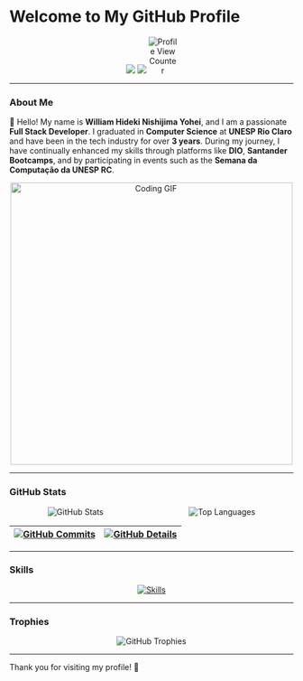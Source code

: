 # Welcome to My GitHub Profile

<div align="center">
  <a href="https://www.linkedin.com/in/william-hideki-nishijima-yohei-a60a5b226/" target="_blank"><img src="https://img.shields.io/badge/-LinkedIn-%230077B5?style=for-the-badge&logo=linkedin&logoColor=white" target="_blank"></a>
  <a href="mailto:williamhnyohei@gmail.com"><img src="https://img.shields.io/badge/-Gmail-%23333?style=for-the-badge&logo=gmail&logoColor=white" target="_blank"></a>
  <img src="https://komarev.com/ghpvc/?username=williamhnyohei" alt="Profile View Counter" style="max-width: 10%; height: auto;"/>
</div>

---

### About Me

👋 Hello! My name is **William Hideki Nishijima Yohei**, and I am a passionate **Full Stack Developer**. I graduated in **Computer Science** at **UNESP Rio Claro** and have been in the tech industry for over **3 years**. During my journey, I have continually enhanced my skills through platforms like **DIO**, **Santander Bootcamps**, and by participating in events such as the **Semana da Computação da UNESP RC**.

<div align="center">
  <img src="https://media.giphy.com/media/qgQUggAC3Pfv687qPC/giphy.gif" alt="Coding GIF" width="500"/>
</div>

---

### GitHub Stats

<div style="display: flex; justify-content: space-around; align-items: center; gap: 1rem; margin-top: 1rem;" align="center">
  <img src="https://github-readme-stats.vercel.app/api?username=williamhnyohei&show_icons=true&theme=tokyonight" alt="GitHub Stats" style="max-width: 30%; height: auto;"/>
  <img src="https://github-readme-stats.vercel.app/api/top-langs/?username=williamhnyohei&theme=tokyonight" alt="Top Languages" style="max-width: 30%; height: auto;"/>
</div>

<div align="center">

| [![GitHub Commits](http://github-profile-summary-cards.vercel.app/api/cards/productive-time?username=williamhnyohei&theme=dracula&utcOffset=-3)](https://github.com/vn7n24fzkq/github-profile-summary-cards) | [![GitHub Details](http://github-profile-summary-cards.vercel.app/api/cards/profile-details?username=williamhnyohei&theme=dracula)](https://github.com/vn7n24fzkq/github-profile-summary-cards) |
| ----------- | ----------- |

</div>

---

### Skills

<div align="center">
  <a href="https://skillicons.dev">
    <img src="https://skillicons.dev/icons?i=git,vscode,javascript,typescript,css,html,react,angular,vue,tailwind,sass,nodejs,nuxtjs,express,docker,figma,jest,linux,postman,bootstrap,mongodb,firebase,postgres,aws,c,py,flutter,regex,java,eclipse" alt="Skills"/>
  </a>
</div>

---

### Trophies

<div align="center">
  <img src="https://github-profile-trophy.vercel.app/?username=williamhnyohei&row=1&column=6&theme=dracula&margin-w=15&margin-h=15" alt="GitHub Trophies"/>
</div>

---

Thank you for visiting my profile! 🚀
